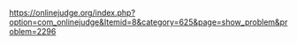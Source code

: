 https://onlinejudge.org/index.php?option=com_onlinejudge&Itemid=8&category=625&page=show_problem&problem=2296
